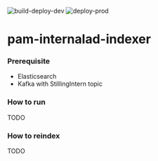 ![build-deploy-dev](https://github.com/navikt/pam-internalad-indexer/workflows/build-deploy-dev/badge.svg)
![deploy-prod](https://github.com/navikt/pam-internalad-indexer/workflows/deploy-prod/badge.svg)
# pam-internalad-indexer

### Prerequisite
* Elasticsearch
* Kafka with StillingIntern topic

### How to run

TODO

### How to reindex

TODO


